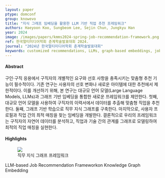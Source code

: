```yaml
---
layout: paper
ptype: domconf
group: knowevo
title: "지식 그래프 임베딩을 활용한 LLM 기반 직업 추천 프레임워크"
authors: Haeyoon Koo, Sungbeom Lee, Sejin Chun, Jungkyu Han  
year: 2024
image: /images/papers/kmms2024-spring-job-recommendation-framework.png
ref: 한국멀티미디어학회 춘계학술발표대회 2024.
journal: "2024년 한국멀티미디어학회 춘계학술발표대회"
keywords: customized recommendations, LLMs, graph-based embeddings, job matching
---
```


<h4><span class="badge badge-info">Abstract</span></h4>
구인⋅구직 응용에서 구직자의 개별적인 요구와 선호 사항을 충족시키는 맞춤형 추천 기능이 필수적이다. 기존 연구는 사용자의 선호 변화나 새로운 아이템에 대한 추천에서 제한적이다. 이를 개선하기 위해, 본 연구는 대규모 언어 모델(Large Language Models, LLMs)과 그래프 기반 임베딩을 통합한 새로운 프레임워크를 제안한다. 첫째, 대규모 언어 모델을 사용하여 구직자의 이력서에서 데이터를 추출해 맞춤형 직업을 추천한다. 둘째, 그래프 기반 학습으로 직무 지식 그래프를 구축한다. 마지막으로, 사용자 프로필과 직업 간의 최적 매칭을 찾는 임베딩을 개발한다. 결론적으로 우리의 프레임워크는 구직자의 자연어 데이터를 분석하고, 직업과 기술 간의 관계를 그래프로 모델링하여 최적의 직업 매칭을 실현한다. 

<h4><span class="badge badge-info">Highlights</span></h4>
<figure>
    <img class="pull-left pad-right media-object d-none d-sm-block" src="{{ page.image }}">
    <figcaption>직무 지식 그래프 프레임워크</figcaption>
</figure>

<div class="alert alert-warning" role="alert">
   LLM-based Job Recommendation Frameworkon Knowledge Graph Embedding
</div>